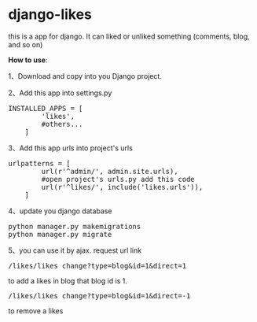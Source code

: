 ﻿# django-likes
<p>this is a app for django. It can liked or unliked something (comments, blog, and so on)</p>

<b>How to use</b>:
<p>1、Download and copy into you Django project.</p>
<p>2、Add this app into settings.py</p>
<pre>INSTALLED_APPS = [
        'likes',
        #others...
    ]</pre>

<p>3、Add this app urls into project's urls</p>
<pre>urlpatterns = [
        url(r'^admin/', admin.site.urls),
        #open project's urls.py add this code
        url(r'^likes/', include('likes.urls')),
    ]</pre>

<p>4、update you django database</p>
<pre>python manager.py makemigrations
python manager.py migrate</pre>

<p>5、you can use it by ajax. request url link</p>
<pre>/likes/likes_change?type=blog&id=1&direct=1</pre>
<p>to add a likes in blog that blog id is 1.</p>
   
<pre>/likes/likes_change?type=blog&id=1&direct=-1</pre>
<p>to remove a likes</p>
